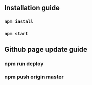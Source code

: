 ## Installation guide
### `npm install`
### `npm start`

## Github page update guide
### npm run deploy
### npm push origin master